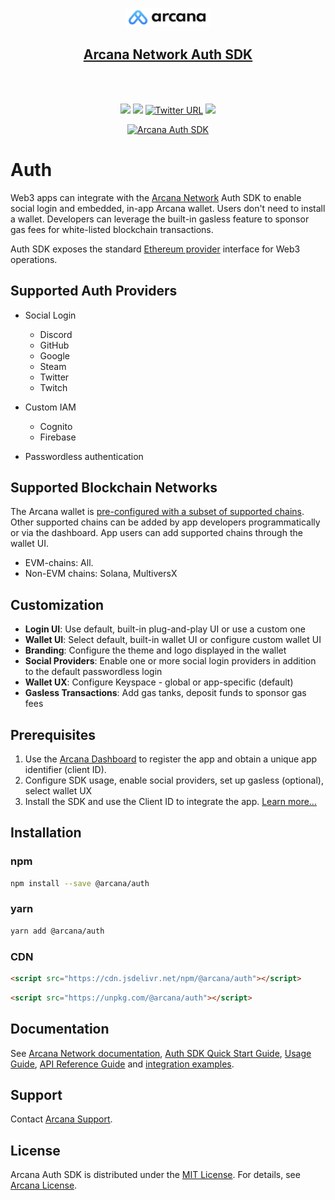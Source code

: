 <p align="center">
<a href="#start"><img height="30rem" src="https://raw.githubusercontent.com/arcana-network/branding/main/an_logo_light_temp.png"/></a>
<h2 align="center"> <a href="https://arcana.network/">Arcana Network Auth SDK </a></h2>
</p>
<br/>
<p id="banner" align="center">
<br/>
<a title="MIT License" href="https://github.com/arcana-network/license/blob/main/LICENSE.md"><img src="https://img.shields.io/badge/license-MIT-blue"/></a>
<a title="Beta release" href="https://github.com/arcana-network/auth/releases"><img src="https://img.shields.io/github/v/release/arcana-network/auth?style=flat-square&color=28A745"/></a>
<a title="Twitter" href="https://twitter.com/ArcanaNetwork"><img alt="Twitter URL" src="https://img.shields.io/twitter/url?style=social&url=https%3A%2F%2Ftwitter.com%2FArcanaNetwork"/></a>
<a title="CodeCov" href="https://codecov.io/gh/arcana-network/auth"> 
 <img src="https://codecov.io/gh/arcana-network/auth/branch/dev/graph/badge.svg?token=KmdjEs3enL"/></a>
</p><p id="start" align="center">
<a href="https://docs.beta.arcana.network/"><img src="https://raw.githubusercontent.com/arcana-network/branding/main/an_auth_sdk_banner_feb_24.png" alt="Arcana Auth SDK"/></a>
</p>

# Auth

Web3 apps can integrate with the [Arcana Network](https://arcana.network) Auth SDK to enable social login and embedded, in-app Arcana wallet. Users don't need to install a wallet. Developers can leverage the built-in gasless feature to sponsor gas fees for white-listed blockchain transactions.

Auth SDK exposes the standard [Ethereum provider](https://eips.ethereum.org/EIPS/eip-1193) interface for Web3 operations. 

## Supported Auth Providers

- Social Login

  - Discord
  - GitHub
  - Google
  - Steam
  - Twitter
  - Twitch

- Custom IAM
  
  - Cognito
  - Firebase

- Passwordless authentication

## Supported Blockchain Networks

The Arcana wallet is [pre-configured with a subset of supported chains](https://docs.arcana.network/state-of-the-arcana-auth#supported-blockchains). Other supported chains can be added by app developers programmatically or via the dashboard. App users can add supported chains through the wallet UI.

- EVM-chains: All. 
- Non-EVM chains: Solana, MultiversX

## Customization

- **Login UI**: Use default, built-in plug-and-play UI or use a custom one
- **Wallet UI**: Select default, built-in wallet UI or configure custom wallet UI
- **Branding**: Configure the theme and logo displayed in the wallet
- **Social Providers**: Enable one or more social login providers in addition to the default passwordless login
- **Wallet UX**: Configure Keyspace - global or app-specific (default)
- **Gasless Transactions**: Add gas tanks, deposit funds to sponsor gas fees

## Prerequisites

1. Use the [Arcana Dashboard](https://dashboard.arcana.network) to register the app and obtain a unique app identifier (client ID). 
2. Configure SDK usage, enable social providers, set up gasless (optional), select wallet UX
3. Install the SDK and use the Client ID to integrate the app. [Learn more...](https://docs.arcana.network/quick-start/auth-sdk/index.html)

## Installation

### npm

```sh
npm install --save @arcana/auth
```

### yarn

```sh
yarn add @arcana/auth
```

### CDN

```html
<script src="https://cdn.jsdelivr.net/npm/@arcana/auth"></script>
```

```html
<script src="https://unpkg.com/@arcana/auth"></script>
```

## Documentation

See [Arcana Network documentation](https://docs.arcana.network/), [Auth SDK Quick Start Guide](https://docs.arcana.network/quick-start/auth-sdk/index.html), [Usage Guide](https://docs.arcana.network/web-sdk/auth-usage-guide.html), [API Reference Guide](https://authsdk-ref-guide.netlify.app) and [integration examples](https://docs.arcana.network/tutorials/).

## Support

Contact [Arcana Support](https://docs.arcana.network/support).

## License

Arcana Auth SDK is distributed under the [MIT License](https://fossa.com/blog/open-source-licenses-101-mit-license/). For details, see [Arcana License](https://github.com/arcana-network/license/blob/main/LICENSE.md).
